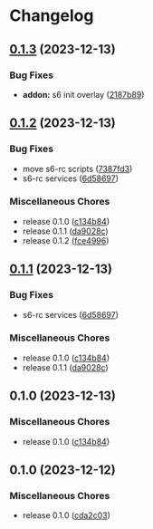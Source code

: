 # Changelog


## [0.1.3](https://github.com/christian-vdz/hassio-mqtt2prometheus-addon/compare/v0.1.2...v0.1.3) (2023-12-13)


### Bug Fixes

* **addon:** s6 init overlay ([2187b89](https://github.com/christian-vdz/hassio-mqtt2prometheus-addon/commit/2187b89df7d12c627523243a74ad0147210c95a0))

## [0.1.2](https://github.com/christian-vdz/hassio-mqtt2prometheus-addon/compare/v0.1.1...v0.1.2) (2023-12-13)


### Bug Fixes

* move s6-rc scripts ([7387fd3](https://github.com/christian-vdz/hassio-mqtt2prometheus-addon/commit/7387fd36ed2d2e99e3f516ca36362ac206f278fe))
* s6-rc services ([6d58697](https://github.com/christian-vdz/hassio-mqtt2prometheus-addon/commit/6d586972f59e735146504606aedef47f04412d5c))


### Miscellaneous Chores

* release 0.1.0 ([c134b84](https://github.com/christian-vdz/hassio-mqtt2prometheus-addon/commit/c134b840f9b02d846d9660c02c85a21ed7df81e5))
* release 0.1.1 ([da9028c](https://github.com/christian-vdz/hassio-mqtt2prometheus-addon/commit/da9028c6f936727b59fd89a6105cbb9280acd583))
* release 0.1.2 ([fce4996](https://github.com/christian-vdz/hassio-mqtt2prometheus-addon/commit/fce49965c95a70508c0b15c8d42af369c2e18115))

## [0.1.1](https://github.com/christian-vdz/hassio-mqtt2prometheus-addon/compare/v0.1.0...v0.1.1) (2023-12-13)


### Bug Fixes

* s6-rc services ([6d58697](https://github.com/christian-vdz/hassio-mqtt2prometheus-addon/commit/6d586972f59e735146504606aedef47f04412d5c))


### Miscellaneous Chores

* release 0.1.0 ([c134b84](https://github.com/christian-vdz/hassio-mqtt2prometheus-addon/commit/c134b840f9b02d846d9660c02c85a21ed7df81e5))
* release 0.1.1 ([da9028c](https://github.com/christian-vdz/hassio-mqtt2prometheus-addon/commit/da9028c6f936727b59fd89a6105cbb9280acd583))

## 0.1.0 (2023-12-13)


### Miscellaneous Chores

* release 0.1.0 ([c134b84](https://github.com/christian-vdz/hassio-mqtt2prometheus-addon/commit/c134b840f9b02d846d9660c02c85a21ed7df81e5))

## 0.1.0 (2023-12-12)


### Miscellaneous Chores

* release 0.1.0 ([cda2c03](https://github.com/christian-vdz/hassio-mqtt2prometheus-addon/commit/cda2c03024a1a88a063a76179ae85fd4ef105006))
